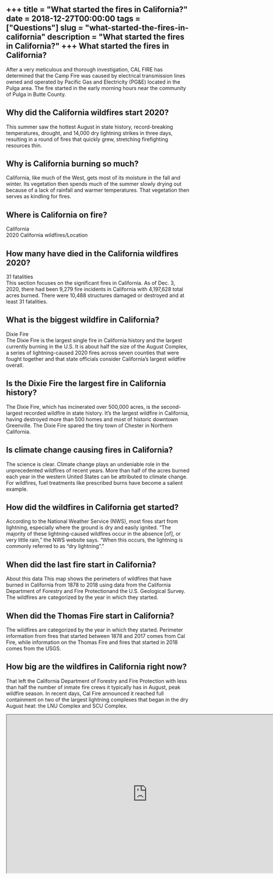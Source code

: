 +++
title = "What started the fires in California?"
date = 2018-12-27T00:00:00
tags = ["Questions"]
slug = "what-started-the-fires-in-california"
description = "What started the fires in California?"
+++
What started the fires in California?
-------------------------------------

After a very meticulous and thorough investigation, CAL FIRE has determined that the Camp Fire was caused by electrical transmission lines owned and operated by Pacific Gas and Electricity (PG&amp;E) located in the Pulga area. The fire started in the early morning hours near the community of Pulga in Butte County.

Why did the California wildfires start 2020?
--------------------------------------------

This summer saw the hottest August in state history, record-breaking temperatures, drought, and 14,000 dry lightning strikes in three days, resulting in a round of fires that quickly grew, stretching firefighting resources thin.

Why is California burning so much?
----------------------------------

California, like much of the West, gets most of its moisture in the fall and winter. Its vegetation then spends much of the summer slowly drying out because of a lack of rainfall and warmer temperatures. That vegetation then serves as kindling for fires.

Where is California on fire?
----------------------------

California  
2020 California wildfires/Location

How many have died in the California wildfires 2020?
----------------------------------------------------

31 fatalities  
This section focuses on the significant fires in California. As of Dec. 3, 2020, there had been 9,279 fire incidents in California with 4,197,628 total acres burned. There were 10,488 structures damaged or destroyed and at least 31 fatalities.

What is the biggest wildfire in California?
-------------------------------------------

Dixie Fire  
The Dixie Fire is the largest single fire in California history and the largest currently burning in the U.S. It is about half the size of the August Complex, a series of lightning-caused 2020 fires across seven counties that were fought together and that state officials consider California’s largest wildfire overall.

Is the Dixie Fire the largest fire in California history?
---------------------------------------------------------

The Dixie Fire, which has incinerated over 500,000 acres, is the second-largest recorded wildfire in state history. It’s the largest wildfire in California, having destroyed more than 500 homes and most of historic downtown Greenville. The Dixie Fire spared the tiny town of Chester in Northern California.

Is climate change causing fires in California?
----------------------------------------------

The science is clear. Climate change plays an undeniable role in the unprecedented wildfires of recent years. More than half of the acres burned each year in the western United States can be attributed to climate change. For wildfires, fuel treatments like prescribed burns have become a salient example.

How did the wildfires in California get started?
------------------------------------------------

According to the National Weather Service (NWS), most fires start from lightning, especially where the ground is dry and easily ignited. “The majority of these lightning-caused wildfires occur in the absence \[of\], or very little rain,” the NWS website says. “When this occurs, the lightning is commonly referred to as “dry lightning”.”

When did the last fire start in California?
-------------------------------------------

About this data This map shows the perimeters of wildfires that have burned in California from 1878 to 2018 using data from the California Department of Forestry and Fire Protectionand the U.S. Geological Survey. The wildfires are categorized by the year in which they started.

When did the Thomas Fire start in California?
---------------------------------------------

The wildfires are categorized by the year in which they started. Perimeter information from fires that started between 1878 and 2017 comes from Cal Fire, while information on the Thomas Fire and fires that started in 2018 comes from the USGS.

How big are the wildfires in California right now?
--------------------------------------------------

That left the California Department of Forestry and Fire Protection with less than half the number of inmate fire crews it typically has in August, peak wildfire season. In recent days, Cal Fire announced it reached full containment on two of the largest lightning complexes that began in the dry August heat: the LNU Complex and SCU Complex.

<iframe allow="accelerometer; autoplay; clipboard-write; encrypted-media; gyroscope; picture-in-picture" allowfullscreen="" class="__youtube_prefs__  epyt-is-override  no-lazyload" data-no-lazy="1" data-origheight="433" data-origwidth="770" data-skipgform_ajax_framebjll="" height="433" id="_ytid_12641" loading="lazy" src="https://www.youtube.com/embed/Hiyq6BxKhtA?enablejsapi=1&autoplay=0&cc_load_policy=0&cc_lang_pref=&iv_load_policy=1&loop=0&modestbranding=0&rel=1&fs=1&playsinline=0&autohide=2&theme=dark&color=red&controls=1&" title="YouTube player" width="770"></iframe>